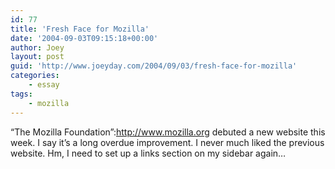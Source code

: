 ```yaml
---
id: 77
title: 'Fresh Face for Mozilla'
date: '2004-09-03T09:15:18+00:00'
author: Joey
layout: post
guid: 'http://www.joeyday.com/2004/09/03/fresh-face-for-mozilla'
categories:
    - essay
tags:
    - mozilla
---
```


“The Mozilla Foundation”:http://www.mozilla.org debuted a new website this week. I say it’s a long overdue improvement. I never much liked the previous website. Hm, I need to set up a links section on my sidebar again…